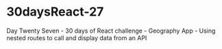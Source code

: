 # 30daysReact-27
Day Twenty Seven - 30 days of React challenge - Geography App - Using nested routes to call and display data from an API
